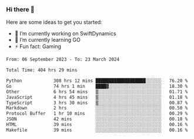 ### Hi there 👋

Here are some ideas to get you started:

- 🔭 I’m currently working on SwiftDynamics
- 🌱 I’m currently learning GO
-  ⚡ Fun fact: Gaming
  
  <!--
- 👯 I’m looking to collaborate on ...
- 🤔 I’m looking for help with ...
- 💬 Ask me about ...
- 📫 How to reach me: ...
- 😄 Pronouns: ...
-->

<!--START_SECTION:waka-->

```txt
From: 06 September 2023 - To: 23 March 2024

Total Time: 404 hrs 29 mins

Python            308 hrs 12 mins ███████████████████░░░░░░   76.20 %
Go                74 hrs 1 min    ████▓░░░░░░░░░░░░░░░░░░░░   18.30 %
Other             6 hrs 54 mins   ▒░░░░░░░░░░░░░░░░░░░░░░░░   01.71 %
JavaScript        4 hrs 45 mins   ▒░░░░░░░░░░░░░░░░░░░░░░░░   01.18 %
TypeScript        3 hrs 30 mins   ▒░░░░░░░░░░░░░░░░░░░░░░░░   00.87 %
Markdown          2 hrs           ░░░░░░░░░░░░░░░░░░░░░░░░░   00.50 %
Protocol Buffer   1 hr 10 mins    ░░░░░░░░░░░░░░░░░░░░░░░░░   00.29 %
JSON              42 mins         ░░░░░░░░░░░░░░░░░░░░░░░░░   00.18 %
HTML              39 mins         ░░░░░░░░░░░░░░░░░░░░░░░░░   00.16 %
Makefile          39 mins         ░░░░░░░░░░░░░░░░░░░░░░░░░   00.16 %
```

<!--END_SECTION:waka-->
